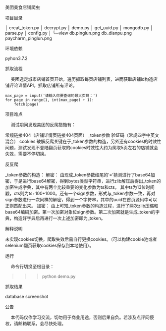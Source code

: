 美团美食店铺爬虫

项目目录

│  creat_token.py
│  decrypt.py
│  demo.py
│  get_uuid.py
│  mongodb.py
│  parse.py
│  config.py
│
└─view
        db.pinglun.png
        db_dianpu.png
        paycharm_pinglun.png

环境依赖

pyhon3.7.2

抓取流程

  美团选定城市店铺首页开始，遍历抓取每页店铺列表，进而获取店铺id构造店铺评论详情API，抓取店铺所有评论。

    max_page = input('请输入你要查询的最大页码：')
    for page in range(1, int(max_page) + 1):
        fetch(page)
        
项目难点

  测试期间发现美团的反爬措施有：
        
常规链接404（店铺详情页链接404页面）
_token参数
验证码（常规四字中英文混合）
cookies
破解反爬关键在于_token参数的构造，另外还有cookies的时效性问题，测试发现不登陆翻页获取的cookies时效性大约为爬取5页左右的店铺就会失效，需要不停切换。

反反爬

_token参数的构造：
解密：
    由现成_token参数结尾的'='猜测进行了base64加密，于是进行base64解密，得到bytes类型字符串，进行zlib解压后得出_token的加密生成字典，其中有两个比较重要的变化参数为ts和cts，
其中ts为13位时间戳，cts则为ts+100*1000。还有一个sign参数，形式与_token参数一致，再对sign参数进行一次同样的解密，得到一个字符串，其中的uuid在首页源码中可以正则匹配出来。
加密：
    由上可知_token参数的构造过程，进行了两次zlib压缩和base64编码加密。第一次加密对象位sign参数。第二次加密就是生成_token的字典，构造好字典后再进行一次上述加密即为_token。

解释说明

未实现cookies切换，爬取失效后需自行更换cookies。（可以构建cookie池或者selenium翻页获取cookies保存到本地使用）。

运行

  命令行切换至根目录：

>>> python demo.py

抓取结果

database screenshot

公告

  本代码仅作学习交流，切勿用于商业用途，否则后果自负。若涉及点评网侵权，请邮箱联系，会尽快处理。
